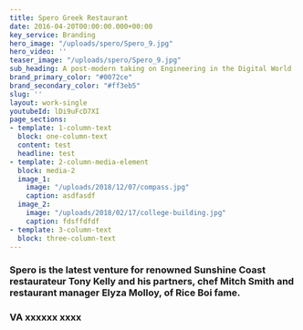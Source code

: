 ```yaml
---
title: Spero Greek Restaurant
date: 2016-04-20T00:00:00.000+00:00
key_service: Branding
hero_image: "/uploads/spero/Spero_9.jpg"
hero_video: ''
teaser_image: "/uploads/spero/Spero_9.jpg"
sub_heading: A post-modern taking on Engineering in the Digital World
brand_primary_color: "#0072ce"
brand_secondary_color: "#ff3eb5"
slug: ''
layout: work-single
youtubeId: lDi9uFcD7XI
page_sections:
- template: 1-column-text
  block: one-column-text
  content: test
  headline: test
- template: 2-column-media-element
  block: media-2
  image_1:
    image: "/uploads/2018/12/07/compass.jpg"
    caption: asdfasdf
  image_2:
    image: "/uploads/2018/02/17/college-building.jpg"
    caption: fdsffdfdf
- template: 3-column-text
  block: three-column-text
---
```

### Spero is the latest venture for renowned Sunshine Coast restaurateur Tony Kelly and his partners, chef Mitch Smith and restaurant manager Elyza Molloy, of Rice Boi fame. 

### VA xxxxxx xxxx